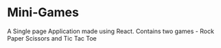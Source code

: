# Mini-Games
A Single page Application made using React. Contains two games - Rock Paper Scissors and Tic Tac Toe
